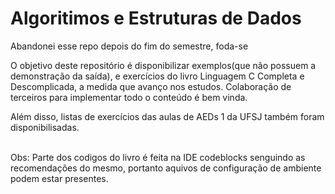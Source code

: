 # Algoritimos e Estruturas de Dados
<p>Abandonei esse repo depois do fim do semestre, foda-se</p>
<p> O objetivo deste repositório é disponibilizar exemplos(que não possuem a demonstração da saída), e exercícios do livro Linguagem C Completa e Descomplicada, a medida que avanço nos estudos. Colaboração de terceiros para implementar todo o conteúdo é bem vinda.</p>

<p> Além disso, listas de exercícios das aulas de AEDs 1 da UFSJ também foram disponibilisadas.</p>

<br> 
  Obs: Parte dos codigos do livro é feita na IDE codeblocks senguindo as recomendações do mesmo, portanto aquivos de configuração de ambiente podem estar presentes.


